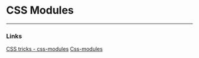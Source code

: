 # CSS Modules

---

### Links

[CSS tricks - css-modules](https://css-tricks.com/css-modules-part-1-need/)
[Css-modules](https://glenmaddern.com/articles/css-modules)
